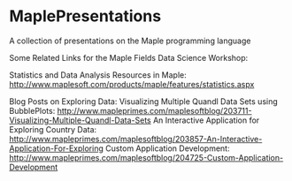 # MaplePresentations
A collection of presentations on the Maple programming language

Some Related Links for the Maple Fields Data Science Workshop:

Statistics and Data Analysis Resources in Maple: http://www.maplesoft.com/products/maple/features/statistics.aspx

Blog Posts on Exploring Data:
Visualizing Multiple Quandl Data Sets using BubblePlots: http://www.mapleprimes.com/maplesoftblog/203711-Visualizing-Multiple-Quandl-Data-Sets 
An Interactive Application for Exploring Country Data: http://www.mapleprimes.com/maplesoftblog/203857-An-Interactive-Application-For-Exploring 
Custom Application Development: http://www.mapleprimes.com/maplesoftblog/204725-Custom-Application-Development 
